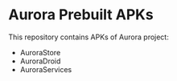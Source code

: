 # Aurora Prebuilt APKs
This repository contains APKs of Aurora project:
* AuroraStore
* AuroraDroid
* AuroraServices
